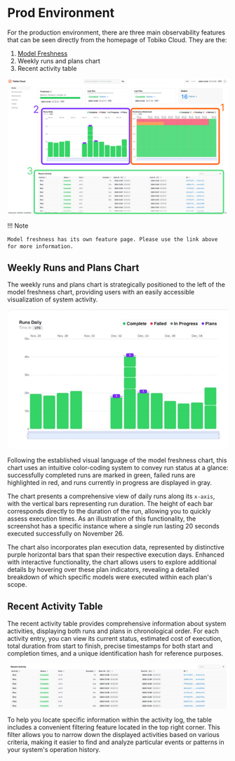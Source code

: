 # Prod Environment

For the production environment, there are three main observability features that can be seen directly from the homepage of Tobiko Cloud. They are the: 

1. [Model Freshness](../model_freshness.md)
2. Weekly runs and plans chart
3. Recent activity table

![tcloud prod env](tcloud_prod_environment_labelled.png)

!!! Note

    Model freshness has its own feature page. Please use the link above for more information.

## Weekly Runs and Plans Chart

The weekly runs and plans chart is strategically positioned to the left of the model freshness chart, providing users with an easily accessible visualization of system activity.

![tcloud weekly runs](weekly_runs.png)

Following the established visual language of the model freshness chart, this chart uses an intuitive color-coding system to convey run status at a glance: successfully completed runs are marked in green, failed runs are highlighted in red, and runs currently in progress are displayed in gray.

The chart presents a comprehensive view of daily runs along its `x-axis`, with the vertical bars representing run duration. The height of each bar corresponds directly to the duration of the run, allowing you to quickly assess execution times. As an illustration of this functionality, the screenshot has a specific instance where a single run lasting 20 seconds executed successfully on November 26.

The chart also incorporates plan execution data, represented by distinctive purple horizontal bars that span their respective execution days. Enhanced with interactive functionality, the chart allows users to explore additional details by hovering over these plan indicators, revealing a detailed breakdown of which specific models were executed within each plan's scope.

## Recent Activity Table

The recent activity table provides comprehensive information about system activities, displaying both runs and plans in chronological order. For each activity entry, you can view its current status, estimated cost of execution, total duration from start to finish, precise timestamps for both start and completion times, and a unique identification hash for reference purposes. 

![tcloud recent activity](recent_activity.png)

To help you locate specific information within the activity log, the table includes a convenient filtering feature located in the top right corner. This filter allows you to narrow down the displayed activities based on various criteria, making it easier to find and analyze particular events or patterns in your system's operation history.